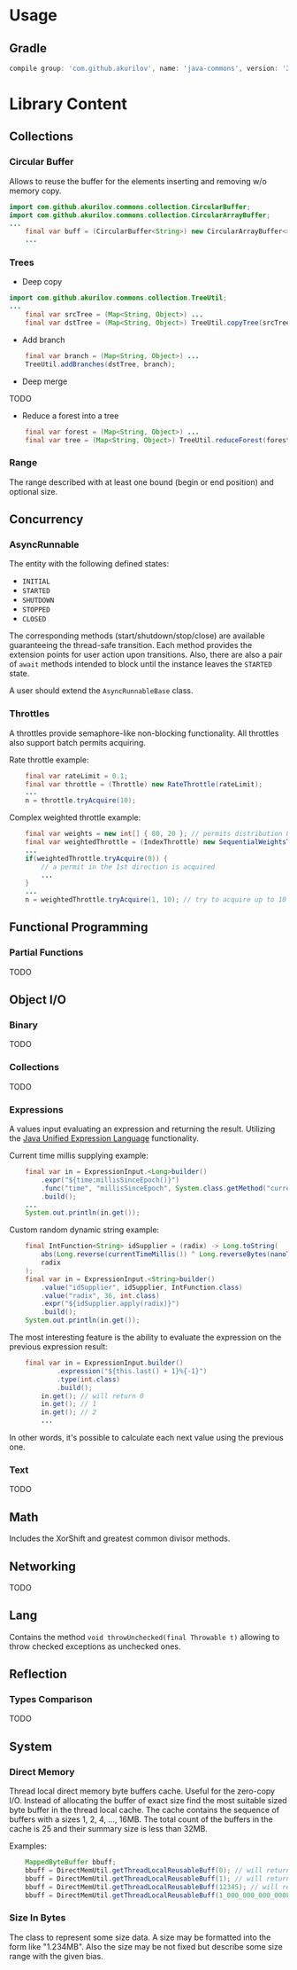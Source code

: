 # Usage

## Gradle

```groovy
compile group: 'com.github.akurilov', name: 'java-commons', version: '2.3.4'
```

# Library Content

## Collections

### Circular Buffer

Allows to reuse the buffer for the elements inserting and removing w/o memory copy.

```java
import com.github.akurilov.commons.collection.CircularBuffer;
import com.github.akurilov.commons.collection.CircularArrayBuffer;
...
    final var buff = (CircularBuffer<String>) new CircularArrayBuffer<>(capacity);
    ...
```

### Trees

* Deep copy

```java
import com.github.akurilov.commons.collection.TreeUtil;
...
    final var srcTree = (Map<String, Object>) ...
    final var dstTree = (Map<String, Object>) TreeUtil.copyTree(srcTree);
```

* Add branch

```java
    final var branch = (Map<String, Object>) ...
    TreeUtil.addBranches(dstTree, branch);
```

* Deep merge

TODO

* Reduce a forest into a tree

```java
    final var forest = (Map<String, Object>) ...
    final var tree = (Map<String, Object>) TreeUtil.reduceForest(forest);
```

### Range

The range described with at least one bound (begin or end position) and optional size.

## Concurrency

### AsyncRunnable

The entity with the following defined states:
* `INITIAL`
* `STARTED`
* `SHUTDOWN`
* `STOPPED`
* `CLOSED`

The corresponding methods (start/shutdown/stop/close) are available guaranteeing the thread-safe transition. Each method
provides the extension points for user action upon transitions. Also, there are also a pair of `await` methods intended
to block until the instance leaves the `STARTED` state.

A user should extend the `AsyncRunnableBase` class.

### Throttles

A throttles provide semaphore-like non-blocking functionality. All throttles also support batch permits acquiring.

Rate throttle example:
```java
    final var rateLimit = 0.1;
    final var throttle = (Throttle) new RateThrottle(rateLimit);
    ...
    n = throttle.tryAcquire(10);
```

Complex weighted throttle example:
```java
    final var weights = new int[] { 80, 20 }; // permits distribution 80% in the 1st direction vs 20% in the 2nd one
    final var weightedThrottle = (IndexThrottle) new SequentialWeightsThrottle(weights);
    ...
    if(weightedThrottle.tryAcquire(0)) {
        // a permit in the 1st direction is acquired
        ...
    }
    ...
    n = weightedThrottle.tryAcquire(1, 10); // try to acquire up to 10 permits in the 2nd direction
```

## Functional Programming

### Partial Functions

TODO

## Object I/O

### Binary

TODO

### Collections

TODO

### Expressions

A values input evaluating an expression and returning the result. Utilizing the
[Java Unified Expression Language](http://juel.sourceforge.net/index.html) functionality.

Current time millis supplying example:
```java
    final var in = ExpressionInput.<Long>builder()
        .expr("${time:millisSinceEpoch()}")
        .func("time", "millisSinceEpoch", System.class.getMethod("currentTimeMillis"))
        .build();
    ...
    System.out.println(in.get());
```

Custom random dynamic string example:
```java
    final IntFunction<String> idSupplier = (radix) -> Long.toString(
        abs(Long.reverse(currentTimeMillis()) ^ Long.reverseBytes(nanoTime())),
        radix
    );
    final var in = ExpressionInput.<String>builder()
        .value("idSupplier", idSupplier, IntFunction.class)
        .value("radix", 36, int.class)
        .expr("${idSupplier.apply(radix)}")
        .build();
    System.out.println(in.get());
```

The most interesting feature is the ability to evaluate the expression on the previous expression result:
```java
    final var in = ExpressionInput.builder()
			.expression("${this.last() + 1}%{-1}")
			.type(int.class)
			.build();
		in.get(); // will return 0
		in.get(); // 1
		in.get(); // 2
		...
```
In other words, it's possible to calculate each next value using the previous one.

### Text

TODO

## Math

Includes the XorShift and greatest common divisor methods.

## Networking

TODO

## Lang

Contains the method `void throwUnchecked(final Throwable t)` allowing to throw checked exceptions as unchecked ones.

## Reflection

### Types Comparison

TODO

## System

### Direct Memory

Thread local direct memory byte buffers cache. Useful for the zero-copy I/O. Instead of allocating the buffer of exact
size find the most suitable sized byte buffer in the thread local cache. The cache contains the sequence of buffers
with a sizes 1, 2, 4, ..., 16MB. The total count of the buffers in the cache is 25 and their summary size is less than
32MB.

Examples:
```java
    MappedByteBuffer bbuff;
    bbuff = DirectMemUtil.getThreadLocalReusableBuff(0); // will return the byte buffer with the size of 1 bytes (min)
    bbuff = DirectMemUtil.getThreadLocalReusableBuff(1); // will return the byte buffer with the size of 1 bytes
    bbuff = DirectMemUtil.getThreadLocalReusableBuff(12345); // will return the byte buffer with the size of 16 KB
    bbuff = DirectMemUtil.getThreadLocalReusableBuff(1_000_000_000_000L); // will return the byte buffer with the size of 16 MB (max)
```

### Size In Bytes

The class to represent some size data. A size may be formatted into the form like "1.234MB". Also the size may be not
 fixed but describe some size range with the given bias.
